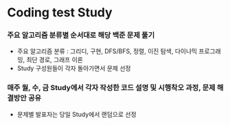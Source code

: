 # Coding test Study

### 주요 알고리즘 분류별 순서대로 해당 백준 문제 풀기
  - 주요 알고리즘 분류 : 그리디, 구현, DFS/BFS, 정렬, 이진 탐색, 다이나믹 프로그래밍, 최단 경로, 그래프 이론
  - Study 구성원들이 각자 돌아가면서 문제 선정
### 매주 월, 수, 금 Study에서 각자 작성한 코드 설명 및 시행착오 과정, 문제 해결방안 공유
  - 문제별 발표자는 당일 Study에서 랜덤으로 선정
